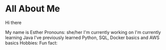 # All About Me

Hi there

My name is Esther
Pronouns: she/her
I'm currently working on 
I'm currently learning Java
I've previously learned Python, SQL, Docker basics and AWS basics
Hobbies:
Fun fact: